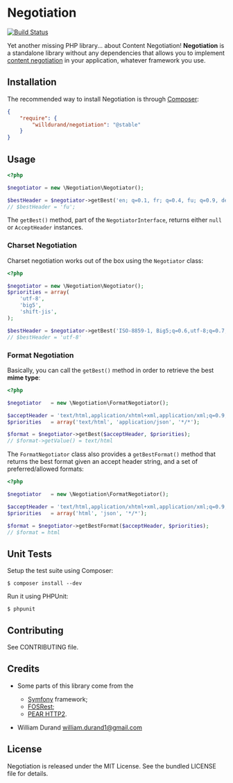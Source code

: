 Negotiation
===========

[![Build Status](https://travis-ci.org/willdurand/Negotiation.png?branch=master)](http://travis-ci.org/willdurand/Negotiation)

Yet another missing PHP library... about Content Negotiation!
**Negotiation** is a standalone library without any dependencies that allows you
to implement [content
negotiation](http://www.w3.org/Protocols/rfc2616/rfc2616-sec12.html) in your
application, whatever framework you use.


Installation
------------

The recommended way to install Negotiation is through
[Composer](http://getcomposer.org/):

``` json
{
    "require": {
        "willdurand/negotiation": "@stable"
    }
}
```


Usage
-----

``` php
<?php

$negotiator = new \Negotiation\Negotiator();

$bestHeader = $negotiator->getBest('en; q=0.1, fr; q=0.4, fu; q=0.9, de; q=0.2');
// $bestHeader = 'fu';
```

The `getBest()` method, part of the `NegotiatorInterface`, returns either `null`
or `AcceptHeader` instances.


### Charset Negotiation

Charset negotiation works out of the box using the `Negotiator` class:

``` php
<?php

$negotiator = new \Negotiation\Negotiator();
$priorities = array(
    'utf-8',
    'big5',
    'shift-jis',
);

$bestHeader = $negotiator->getBest('ISO-8859-1, Big5;q=0.6,utf-8;q=0.7, *;q=0.5', $priorities);
// $bestHeader = 'utf-8'
```


### Format Negotiation

Basically, you can call the `getBest()` method in order to retrieve the best
**mime type**:

``` php
<?php

$negotiator   = new \Negotiation\FormatNegotiator();

$acceptHeader = 'text/html,application/xhtml+xml,application/xml;q=0.9,*/*;q=0.8';
$priorities   = array('text/html', 'application/json', '*/*');

$format = $negotiator->getBest($acceptHeader, $priorities);
// $format->getValue() = text/html
```

The `FormatNegotiator` class also provides a `getBestFormat()` method that
returns the best format given an accept header string, and a set of
preferred/allowed formats:

``` php
<?php

$negotiator   = new \Negotiation\FormatNegotiator();

$acceptHeader = 'text/html,application/xhtml+xml,application/xml;q=0.9,*/*;q=0.8';
$priorities   = array('html', 'json', '*/*');

$format = $negotiator->getBestFormat($acceptHeader, $priorities);
// $format = html
```


Unit Tests
----------

Setup the test suite using Composer:

    $ composer install --dev

Run it using PHPUnit:

    $ phpunit


Contributing
------------

See CONTRIBUTING file.


Credits
-------

* Some parts of this library come from the

    * [Symfony](http://github.com/symfony/symfony) framework;
    * [FOSRest](http://github.com/FriendsOfSymfony/FOSRest);
    * [PEAR HTTP2](https://github.com/pear/HTTP2).

* William Durand <william.durand1@gmail.com>


License
-------

Negotiation is released under the MIT License. See the bundled LICENSE file for details.
